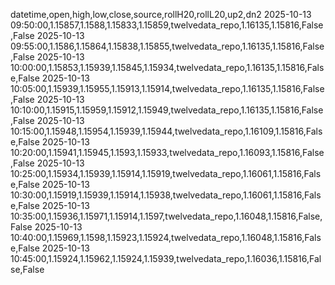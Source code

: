 datetime,open,high,low,close,source,rollH20,rollL20,up2,dn2
2025-10-13 09:50:00,1.15857,1.1588,1.15833,1.15859,twelvedata_repo,1.16135,1.15816,False,False
2025-10-13 09:55:00,1.1586,1.15864,1.15838,1.15855,twelvedata_repo,1.16135,1.15816,False,False
2025-10-13 10:00:00,1.15853,1.15939,1.15845,1.15934,twelvedata_repo,1.16135,1.15816,False,False
2025-10-13 10:05:00,1.15939,1.15955,1.15913,1.15914,twelvedata_repo,1.16135,1.15816,False,False
2025-10-13 10:10:00,1.15915,1.15959,1.15912,1.15949,twelvedata_repo,1.16135,1.15816,False,False
2025-10-13 10:15:00,1.15948,1.15954,1.15939,1.15944,twelvedata_repo,1.16109,1.15816,False,False
2025-10-13 10:20:00,1.15941,1.15945,1.1593,1.15933,twelvedata_repo,1.16093,1.15816,False,False
2025-10-13 10:25:00,1.15934,1.15939,1.15914,1.15919,twelvedata_repo,1.16061,1.15816,False,False
2025-10-13 10:30:00,1.15919,1.15939,1.15914,1.15938,twelvedata_repo,1.16061,1.15816,False,False
2025-10-13 10:35:00,1.15936,1.15971,1.15914,1.1597,twelvedata_repo,1.16048,1.15816,False,False
2025-10-13 10:40:00,1.15969,1.1598,1.15923,1.15924,twelvedata_repo,1.16048,1.15816,False,False
2025-10-13 10:45:00,1.15924,1.15962,1.15924,1.15939,twelvedata_repo,1.16036,1.15816,False,False
